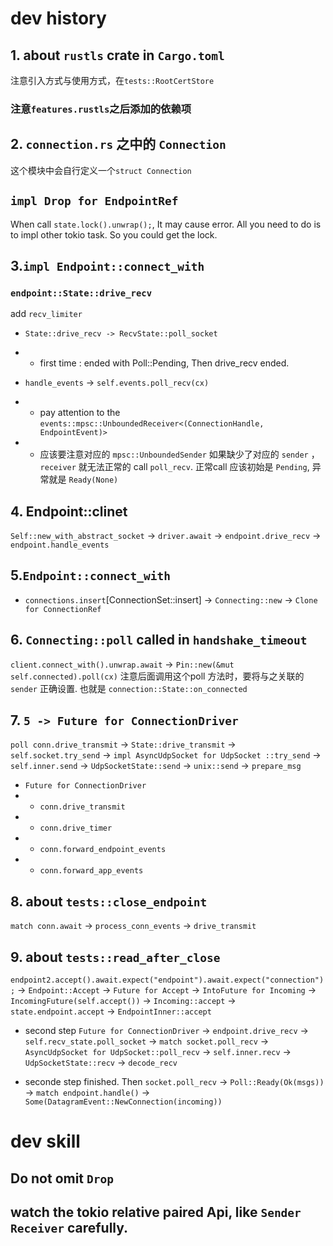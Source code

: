 # dev history
## 1. about `rustls` crate in `Cargo.toml`
注意引入方式与使用方式，在`tests::RootCertStore`

### 注意`features.rustls`之后添加的依赖项

## 2. `connection.rs` 之中的 `Connection`
这个模块中会自行定义一个`struct Connection`

## `impl Drop for EndpointRef`
When call `state.lock().unwrap();`, It may cause error.
All you need to do is to impl other tokio task. So you could get the lock.

## 3.`impl Endpoint::connect_with`
### `endpoint::State::drive_recv`
add `recv_limiter`

* `State::drive_recv -> RecvState::poll_socket`
* * first time : ended with Poll::Pending, Then drive_recv ended.

* `handle_events` -> `self.events.poll_recv(cx)`
* * pay attention to the `events::mpsc::UnboundedReceiver<(ConnectionHandle, EndpointEvent)>`

* * 应该要注意对应的 `mpsc::UnboundedSender`
如果缺少了对应的 `sender` ，`receiver` 就无法正常的 call `poll_recv`.
正常call 应该初始是 `Pending`, 异常就是 `Ready(None)`

## 4. Endpoint::clinet
`Self::new_with_abstract_socket` -> `driver.await` -> `endpoint.drive_recv` -> `endpoint.handle_events`

## 5.`Endpoint::connect_with`
* `connections.insert`[ConnectionSet::insert] -> `Connecting::new`
-> `Clone for ConnectionRef`

## 6. `Connecting::poll` called in `handshake_timeout`
`client.connect_with().unwrap.await` -> `Pin::new(&mut self.connected).poll(cx)`
注意后面调用这个poll 方法时，要将与之关联的 `sender` 正确设置.
也就是 `connection::State::on_connected`

## 7. `5 -> Future for ConnectionDriver`
`poll conn.drive_transmit` -> `State::drive_transmit` -> `self.socket.try_send` ->
`impl AsyncUdpSocket for UdpSocket ::try_send` -> `self.inner.send` -> `UdpSocketState::send` -> `unix::send` -> `prepare_msg`

* `Future for ConnectionDriver`
* * `conn.drive_transmit`
* * `conn.drive_timer`
* * `conn.forward_endpoint_events`
* * `conn.forward_app_events`

## 8. about `tests::close_endpoint`
`match conn.await` -> `process_conn_events` -> `drive_transmit`

## 9. about `tests::read_after_close`
`endpoint2.accept().await.expect("endpoint").await.expect("connection");` -> `Endpoint::Accept` ->
`Future for Accept` -> `IntoFuture for Incoming` -> `IncomingFuture(self.accept())`
-> `Incoming::accept` -> `state.endpoint.accept` -> `EndpointInner::accept`

* second step
`Future for ConnectionDriver` -> `endpoint.drive_recv` -> `self.recv_state.poll_socket` ->
`match socket.poll_recv` -> `AsyncUdpSocket for UdpSocket::poll_recv`
-> `self.inner.recv` -> `UdpSocketState::recv` -> `decode_recv`

* seconde step finished. Then
`socket.poll_recv` -> `Poll::Ready(Ok(msgs))` -> `match endpoint.handle()` -> `Some(DatagramEvent::NewConnection(incoming))`

# dev skill
## Do not omit `Drop`

## watch the tokio relative paired Api, like `Sender` `Receiver` carefully.